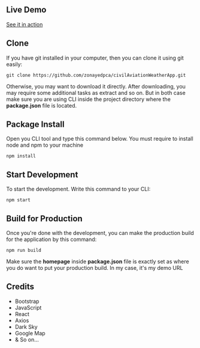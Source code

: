 ## Live Demo
[See it in action](https://zonayedpca.github.io/civilAviationWeatherApp/)

## Clone
If you have git installed in your computer, then you can clone it using git easily:

```git clone https://github.com/zonayedpca/civilAviationWeatherApp.git```

Otherwise, you may want to download it directly. After downloading, you may require some additional tasks as extract and so on. But in both case make sure you are using CLI inside the project directory where the **package.json** file is located.

## Package Install
Open you CLI tool and type this command below. You must require to install node and npm to your machine

```npm install```

## Start Development
To start the development. Write this command to your CLI:

```npm start```

## Build for Production
Once you're done with the development, you can make the production build for the application by this command:

```npm run build```

Make sure the **homepage** inside **package.json** file is exactly set as where you do want to put your production build. In my case, it's my demo URL

## Credits
- Bootstrap
- JavaScript
- React
- Axios
- Dark Sky
- Google Map
- & So on...